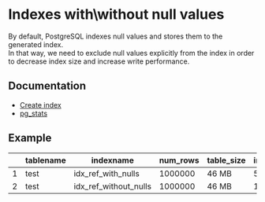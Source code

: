 # Indexes with\without null values
By default, PostgreSQL indexes null values and stores them to the generated index.  
In that way, we need to exclude null values explicitly from the index in order to decrease index size and increase write performance.

## Documentation
- [Create index](https://postgrespro.ru/docs/postgrespro/11/sql-createindex)
- [pg_stats](https://postgrespro.ru/docs/postgresql/11/view-pg-stats)

## Example
|   | tablename | indexname             | num_rows | table_size | index_size | unique_idx |
|---|-----------|-----------------------|----------|------------|------------|------------|
| 1 | test      | idx_ref_with_nulls    | 1000000  | 46 MB      | 55 MB      | NO         |
| 2 | test      | idx_ref_without_nulls | 1000000  | 46 MB      | 19 MB      | NO         |
